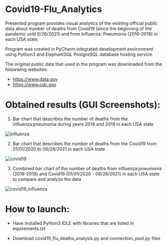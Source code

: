 # Covid19-Flu_Analytics

Presented program provides visual analytics of the existing official public data about number of deaths from Covid19 (since the beginning of the pandemic until 6/26/2021) and from Influenza: Pneumonia (2018-2019) in each USA state.

Program was created in PyCharm integrated development environment using Python3 and ElephantSQL PostgreSQL database hosting service.

The original public data that used in the program was downloaded from the folowwing websites:
- https://www.data.gov
- https://www.cdc.gov


# Obtained results (GUI Screenshots):

1. Bar chart that describes the number of deaths from the influenza:pneumonia during years 2018 and 2019 in each USA state

![influenza](https://user-images.githubusercontent.com/61244643/129078468-0b6335b3-f5c7-4178-aa9e-bcb4262fea11.png)


2. Bar chart that describes the number of deaths from the Covid19 from 01/01/2020 to 06/26/2021 in each USA state

![covid19](https://user-images.githubusercontent.com/61244643/129078721-c4b066c5-e4c3-460e-8191-4e022295004b.png)


3. Combined bar chart of the number of deaths from influenza:pneumonia (2018-2019) and Covid19 (01/01/2020 - 06/26/2021) in each USA state 
to compare and analyze the data

![covid19_influenza](https://user-images.githubusercontent.com/61244643/129079069-65c6b050-9a6a-40dd-9052-613a7fe5200c.png)


# How to launch:

- Have installed Pyhton3 IDLE with libraries that are listed in equirements.txt

- Download covid19_flu_deaths_analysis.py and connection_pool.py files


